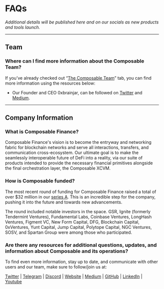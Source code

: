 # FAQs

*Additional details will be published here and on our socials as new products and tools launch.*

---

## Team

### Where can I find more information about the Composable Team?

If you’ve already checked out “[The Composable Team](../ecosystem/the-composable-team.md)” 
tab, you can find more information using the resources below:

* Our Founder and CEO 0xbrainjar, can be followed on [Twitter](https://twitter.com/0xbrainjar) 
and [Medium](https://0xbrainjar.medium.com/).

---

## Company Information

### What is Composable Finance?

Composable Finance's vision is to become the entryway and networking fabric for 
blockchain networks and serve all interactions, transfers, and communication 
cross-ecosystem. Our ultimate goal is to make the seamlessly interoperable 
future of DeFi into a reality, via our suite of products intended to provide the 
necessary financial primitives alongside the final orchestration layer, the 
Composable XCVM.

### How is Composable funded?

The most recent round of funding for Composable Finance raised a total of over 
$32 million in our [series A](https://composablefi.medium.com/composable-finance-raises-32-million-in-series-a-39e70aeff23a). 
This is an incredible step for the company, pushing it into the future and 
towards new advancements.

The round included notable investors in the space. GSR, Ignite (formerly 
Tendermint Ventures), Fundamental Labs, Coinbase Ventures, LongHash Ventures, 
Figment VC, New Form Capital, DFG, Blockchain Capital, 0xVentures, Yunt Capital, 
Jump Capital, Polytope Capital, NGC Ventures, SOSV, and Spartan Group were among 
those who participated.


### Are there any resources for additional questions, updates, and information about Composable and its operations?

To find even more information, stay up to date, and communicate with other users 
and our team, make sure to follow/join us at:

[Twitter](https://twitter.com/ComposableFin) | [Telegram](https://t.me/composablefinance) | [Discord](https://discord.com/invite/pFZn2GCn65) | [Website](https://www.composable.finance/) | [Medium](https://composablefi.medium.com/about) | [GitHub](https://github.com/ComposableFi) | [LinkedIn](https://www.linkedin.com/company/composable-finance/) | [Youtube](https://www.youtube.com/channel/UCXlKp8ev-8zOpJu0TNcc0uA)

